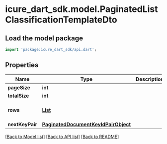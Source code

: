# icure_dart_sdk.model.PaginatedListClassificationTemplateDto

## Load the model package
```dart
import 'package:icure_dart_sdk/api.dart';
```

## Properties
Name | Type | Description | Notes
------------ | ------------- | ------------- | -------------
**pageSize** | **int** |  |
**totalSize** | **int** |  |
**rows** | [**List<ClassificationTemplateDto>**](ClassificationTemplateDto.md) |  | [default to const []]
**nextKeyPair** | [**PaginatedDocumentKeyIdPairObject**](PaginatedDocumentKeyIdPairObject.md) |  | [optional]

[[Back to Model list]](../README.md#documentation-for-models) [[Back to API list]](../README.md#documentation-for-api-endpoints) [[Back to README]](../README.md)
